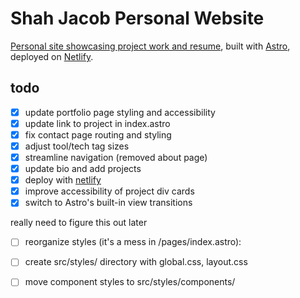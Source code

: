 # Shah Jacob Personal Website

[Personal site showcasing project work and resume](https://shahjacob.netlify.app/), built with [Astro](https://astro.build), deployed on [Netlify](https://www.netlify.com/).

## todo

- [x] update portfolio page styling and accessibility
- [x] update link to project in index.astro
- [x] fix contact page routing and styling
- [x] adjust tool/tech tag sizes
- [x] streamline navigation (removed about page)
- [x] update bio and add projects
- [x] deploy with [netlify](https://docs.astro.build/en/guides/deploy/netlify/)
- [x] improve accessibility of project div cards
- [x] switch to Astro's built-in view transitions

really need to figure this out later
- [ ] reorganize styles (it's a mess in /pages/index.astro):
- [ ] create src/styles/ directory with global.css, layout.css
- [ ] move component styles to src/styles/components/

